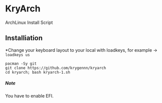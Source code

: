 # KryArch
ArchLinux Install Script

## Installiation
*Change your keyboard layout to your local with loadkeys, for example -> `loadkeys us`
```
pacman -Sy git
git clone https://github.com/krygennn/kryarch
cd kryarch; bash kryarch-1.sh
```
##### Note
You have to enable EFI.
